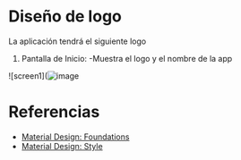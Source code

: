 # Diseño de logo

La aplicación tendrá el siguiente logo 

1. Pantalla de Inicio:
   -Muestra el logo y el nombre de la app
   

![screen1](![image](https://github.com/user-attachments/assets/7ad84ab4-6680-4111-b127-1e6a722f3a39)


# Referencias

- [Material Design: Foundations](https://m3.material.io/foundations)
- [Material Design: Style](https://m3.material.io/styles)
